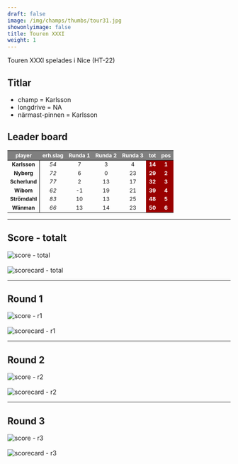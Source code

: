 ```yaml
---  
draft: false  
image: /img/champs/thumbs/tour31.jpg  
showonlyimage: false  
title: Touren XXXI  
weight: 1  
---
```


Touren XXXI spelades i Nice (HT-22)

<!--more-->

## Titlar

-   champ = Karlsson  
-   longdrive = NA  
-   närmast-pinnen = Karlsson

## Leader board

<table class="table table-striped table-bordered table-hover table-condensed table-responsive" style="font-size: 12px; ">
 <thead>
  <tr>
   <th style="text-align:center;font-weight: bold;color: white !important;background-color: gray !important;"> player </th>
   <th style="text-align:center;font-weight: bold;color: white !important;background-color: gray !important;"> erh.slag </th>
   <th style="text-align:center;font-weight: bold;color: white !important;background-color: gray !important;"> Runda 1 </th>
   <th style="text-align:center;font-weight: bold;color: white !important;background-color: gray !important;"> Runda 2 </th>
   <th style="text-align:center;font-weight: bold;color: white !important;background-color: gray !important;"> Runda 3 </th>
   <th style="text-align:center;font-weight: bold;color: white !important;background-color: gray !important;"> tot </th>
   <th style="text-align:center;font-weight: bold;color: white !important;background-color: gray !important;"> pos </th>
  </tr>
 </thead>
<tbody>
  <tr>
   <td style="text-align:center;font-weight: bold;background-color: gray50 !important;border-right:1px solid;"> Karlsson </td>
   <td style="text-align:center;font-style: italic;"> 54 </td>
   <td style="text-align:center;"> 7 </td>
   <td style="text-align:center;"> 3 </td>
   <td style="text-align:center;"> 4 </td>
   <td style="text-align:center;font-weight: bold;color: white !important;background-color: #990000 !important;"> 14 </td>
   <td style="text-align:center;font-weight: bold;color: white !important;background-color: #990000 !important;"> 1 </td>
  </tr>
  <tr>
   <td style="text-align:center;font-weight: bold;background-color: gray50 !important;border-right:1px solid;"> Nyberg </td>
   <td style="text-align:center;font-style: italic;"> 72 </td>
   <td style="text-align:center;"> 6 </td>
   <td style="text-align:center;"> 0 </td>
   <td style="text-align:center;"> 23 </td>
   <td style="text-align:center;font-weight: bold;color: white !important;background-color: #990000 !important;"> 29 </td>
   <td style="text-align:center;font-weight: bold;color: white !important;background-color: #990000 !important;"> 2 </td>
  </tr>
  <tr>
   <td style="text-align:center;font-weight: bold;background-color: gray50 !important;border-right:1px solid;"> Scherlund </td>
   <td style="text-align:center;font-style: italic;"> 77 </td>
   <td style="text-align:center;"> 2 </td>
   <td style="text-align:center;"> 13 </td>
   <td style="text-align:center;"> 17 </td>
   <td style="text-align:center;font-weight: bold;color: white !important;background-color: #990000 !important;"> 32 </td>
   <td style="text-align:center;font-weight: bold;color: white !important;background-color: #990000 !important;"> 3 </td>
  </tr>
  <tr>
   <td style="text-align:center;font-weight: bold;background-color: gray50 !important;border-right:1px solid;"> Wibom </td>
   <td style="text-align:center;font-style: italic;"> 62 </td>
   <td style="text-align:center;"> -1 </td>
   <td style="text-align:center;"> 19 </td>
   <td style="text-align:center;"> 21 </td>
   <td style="text-align:center;font-weight: bold;color: white !important;background-color: #990000 !important;"> 39 </td>
   <td style="text-align:center;font-weight: bold;color: white !important;background-color: #990000 !important;"> 4 </td>
  </tr>
  <tr>
   <td style="text-align:center;font-weight: bold;background-color: gray50 !important;border-right:1px solid;"> Strömdahl </td>
   <td style="text-align:center;font-style: italic;"> 83 </td>
   <td style="text-align:center;"> 10 </td>
   <td style="text-align:center;"> 13 </td>
   <td style="text-align:center;"> 25 </td>
   <td style="text-align:center;font-weight: bold;color: white !important;background-color: #990000 !important;"> 48 </td>
   <td style="text-align:center;font-weight: bold;color: white !important;background-color: #990000 !important;"> 5 </td>
  </tr>
  <tr>
   <td style="text-align:center;font-weight: bold;background-color: gray50 !important;border-right:1px solid;"> Wänman </td>
   <td style="text-align:center;font-style: italic;"> 66 </td>
   <td style="text-align:center;"> 13 </td>
   <td style="text-align:center;"> 14 </td>
   <td style="text-align:center;"> 23 </td>
   <td style="text-align:center;font-weight: bold;color: white !important;background-color: #990000 !important;"> 50 </td>
   <td style="text-align:center;font-weight: bold;color: white !important;background-color: #990000 !important;"> 6 </td>
  </tr>
</tbody>
</table>

------------------------------------------------------------------------

## Score - totalt

<img src="/results/tour31/relnet.lineplot.all.png" alt="score - total">
<br><br>
<img src="/results/tour31/absgross.scorecard.all.png" alt="scorecard - total">

------------------------------------------------------------------------

## Round 1

<img src="/results/tour31/relnet.lineplot.r1.png" alt="score - r1">
<br><br>
<img src="/results/tour31/absgross.scorecard.r1.png" alt="scorecard - r1">

------------------------------------------------------------------------

## Round 2

<img src="/results/tour31/relnet.lineplot.r2.png" alt="score - r2">
<br><br>
<img src="/results/tour31/absgross.scorecard.r2.png" alt="scorecard - r2">

------------------------------------------------------------------------

## Round 3

<img src="/results/tour31/relnet.lineplot.r3.png" alt="score - r3">
<br><br>
<img src="/results/tour31/absgross.scorecard.r3.png" alt="scorecard - r3">
